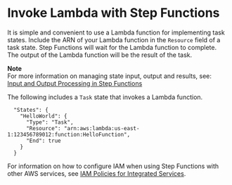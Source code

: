 # Invoke Lambda with Step Functions<a name="connectors-lambda"></a>

It is simple and convenient to use a Lambda function for implementing task states\. Include the ARN of your Lambda function in the `Resource` field of a task state\. Step Functions will wait for the Lambda function to complete\. The output of the Lambda function will be the result of the task\.

**Note**  
For more information on managing state input, output and results, see:  
[Input and Output Processing in Step Functions](concepts-input-output-filtering.md)

The following includes a `Task` state that invokes a Lambda function\.

```
  "States": {
    "HelloWorld": {
      "Type": "Task",
      "Resource": "arn:aws:lambda:us-east-1:123456789012:function:HelloFunction",
      "End": true
    }
  }
```

For information on how to configure IAM when using Step Functions with other AWS services, see [IAM Policies for Integrated Services](connectors-iam-templates.md)\.
